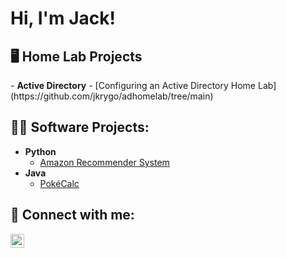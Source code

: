 <h1>Hi, I'm Jack! </h1>

<h2>🖥️ Home Lab Projects</h2>
- <b>Active Directory</b>
  - [Configuring an Active Directory Home Lab](https://github.com/jkrygo/adhomelab/tree/main)

<h2>👨‍💻 Software Projects:</h2>

- <b>Python</b>
  - [Amazon Recommender System](https://github.com/jkrygo/amznrec)
- <b>Java</b>
  - [PokéCalc](https://github.com/jkrygo/pokecalc)

<h2> 🤳 Connect with me:</h2>

[<img align="left" alt="JoshMadakor | LinkedIn" width="22px" src="https://cdn.jsdelivr.net/npm/simple-icons@v3/icons/linkedin.svg" />][linkedin]

[linkedin]: https://www.linkedin.com/
